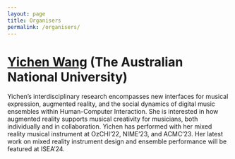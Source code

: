 ```yaml
---
layout: page
title: Organisers
permalink: /organisers/
---
```


# [Yichen Wang](https://yichenwangs.github.io) (The Australian National University)

Yichen’s interdisciplinary research encompasses new interfaces for musical expression, augmented reality, and the social dynamics of digital music ensembles within Human-Computer Interaction. She is interested in how augmented reality supports musical creativity for musicians, both individually and in collaboration. Yichen has performed with her mixed reality musical instrument at OzCHI’22, NIME’23, and ACMC’23. Her latest work on mixed reality instrument design and ensemble performance will be featured at ISEA’24.
